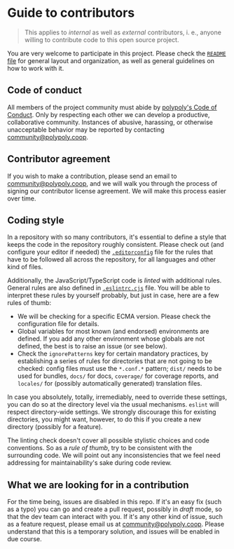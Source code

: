# Guide to contributors

> This applies to *internal* as well as *external* contributors, i. e., anyone
> willing to contribute code to this open source project.

You are very welcome to participate in this project. Please check the [`README`
file](README.md) for general layout and organization, as well as general
guidelines on how to work with it.

## Code of conduct

All members of the project community must abide by [polypoly's Code of
Conduct](https://polypoly.coop/en-de/codeofconduct).  Only by respecting each
other we can develop a productive, collaborative community.  Instances of
abusive, harassing, or otherwise unacceptable behavior may be reported by
contacting community@polypoly.coop.

## Contributor agreement

If you wish to make a contribution, please send an email to
community@polypoly.coop, and we will walk you through the process of signing our
contributor license agreement. We will make this process easier over time.

## Coding style

In a repository with so many contributors, it's essential to define a style that
keeps the code in the repository roughly consistent. Please check out (and
configure your editor if needed) the [`.editorconfig`](.editorconfig) file for
the rules that have to be followed all across the repository, for all languages
and other kind of files.

Additionally, the JavaScript/TypeScript code is *linted* with additional
rules. General rules are also defined in [`.eslintrc.cjs`](.eslintrc.js)
file. You will be able to interpret these rules by yourself probably, but just
in case, here are a few rules of thumb:

* We will be checking for a specific ECMA version. Please check the
  configuration file for details.
* Global variables for most known (and endorsed) environments are defined. If
  you add any other environment whose globals are not defined, the best is to
  raise an issue (or see below).
* Check the `ignorePatterns` key for certain mandatory practices, by
  establishing a series of rules for directories that are not going to be
  checked: config files must use the `*.conf.*` pattern; `dist/` needs to be
  used for bundles, `docs/` for docs, `coverage/` for coverage reports, and
  `locales/` for (possibly automatically generated) translation files.

In case you absolutely, totally, irremediably, need to override these settings,
you can do so at the directory level via the usual mechanisms. `eslint` will
respect directory-wide settings. We strongly discourage this for existing
directories, you might want, however, to do this if you create a new directory
(possibly for a feature).

The linting check doesn't cover all possible stylistic choices and code
conventions. So as a *rule of thumb*, try to be consistent with the surrounding
code. We will point out any inconsistencies that we feel need addressing for
maintainability's sake during code review.

## What we are looking for in a contribution

For the time being, issues are disabled in this repo. If it's an easy fix (such
as a typo) you can go and create a pull request, possibly in *draft* mode, so
that the dev team can interact with you. If it's any other kind of issue, such
as a feature request, please email us at community@polypoly.coop. Please
understand that this is a temporary solution, and issues will be enabled in due
course.

